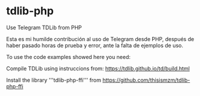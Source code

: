 # tdlib-php
Use Telegram TDLib from PHP

Esta es mi humilde contribución al uso de Telegram desde PHP, después de haber pasado horas de prueba y error, ante la falta de ejemplos de uso.

To use the code examples showed here you need:

Compile TDLib using instruccions from: https://tdlib.github.io/td/build.html

Install the library '''tdlib-php-ffi''' from https://github.com/thisismzm/tdlib-php-ffi

